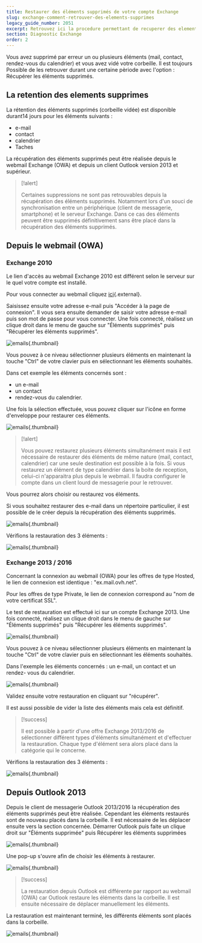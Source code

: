 ```yaml
---
title: Restaurer des éléments supprimés de votre compte Exchange
slug: exchange-comment-retrouver-des-elements-supprimes
legacy_guide_number: 2051
excerpt: Retrouvez ici la procedure permettant de recuperer des elements supprimes depuis votre compte Exchange
section: Diagnostic Exchange
order: 2
---
```


Vous avez supprimé par erreur un ou plusieurs éléments (mail, contact, rendez-vous du calendrier) et vous avez vidé votre corbeille. Il est toujours Possible de les retrouver durant une certaine pèriode avec l'option : Récupérer les éléments supprimés.


## La retention des elements supprimes
La rétention des éléments supprimés (corbeille vidée) est disponible durant14 jours pour les éléments suivants :

- e-mail
- contact
- calendrier
- Taches

La récupération des éléments supprimés peut être réalisée depuis le webmail Exchange (OWA) et depuis un client Outlook version 2013 et supérieur.



> [!alert]
>
> Certaines suppressions ne sont pas retrouvables depuis la récupération des
> éléments supprimés. Notamment lors d'un souci de synchronisation entre un
> périphérique (client de messagerie, smartphone) et le serveur Exchange. Dans
> ce cas des éléments peuvent être supprimés définitivement sans être placé
> dans la récupération des éléments supprimés.
> 


## Depuis le webmail (OWA)

### Exchange 2010
Le lien d'accès au webmail Exchange 2010 est différent selon le serveur sur le quel votre compte est installé.

Pour vous connecter au webmail cliquez [ici](https://ssl0.ovh.net/fr){.external}.

Saisissez ensuite votre adresse e-mail puis "Accéder à la page de connexion". Il vous sera ensuite demander de saisir votre adresse e-mail puis son mot de passe pour vous connecter. Une fois connecté, réalisez un clique droit dans le menu de gauche sur "Éléments supprimés" puis "Récupérer les éléments supprimés".


![emails](images/3574.png){.thumbnail}

Vous pouvez à ce niveau sélectionner plusieurs éléments en maintenant la touche "Ctrl" de votre clavier puis en sélectionnant les éléments souhaités.

Dans cet exemple les éléments concernés sont :

- un e-mail
- un contact
- rendez-vous du calendrier.

Une fois la sélection effectuée, vous pouvez cliquer sur l'icône en forme d'enveloppe pour restaurer ces éléments.


![emails](images/3583.png){.thumbnail}



> [!alert]
>
> Vous pouvez restaurez plusieurs éléments simultanément mais il est
> nécessaire de restaurer dés éléments de même nature (mail, contact,
> calendrier) car une seule destination est possible à la fois. Si vous restaurez
> un élément de type calendrier dans la boite de reception, celui-ci
> n'apparaitra plus depuis le webmail. Il faudra configurer le compte dans un
> client lourd de messagerie pour le retrouver.
> 

Vous pourrez alors choisir ou restaurez vos éléments.

Si vous souhaitez restaurer des e-mail dans un répertoire particulier, il est possible de le créer depuis la récupération des éléments supprimés.


![emails](images/3576.png){.thumbnail}

Vérifions la restauration des 3 éléments :


![emails](images/3580.png){.thumbnail}


### Exchange 2013 / 2016
Concernant la connexion au webmail (OWA) pour les offres de type Hosted, le lien de connexion est identique : "ex.mail.ovh.net".

Pour les offres de type Private, le lien de connexion correspond au "nom de votre certificat SSL".

Le test de restauration est effectué ici sur un compte Exchange 2013. Une fois connecté, réalisez un clique droit dans le menu de gauche sur "Éléments supprimés" puis "Récupérer les éléments supprimés".


![emails](images/3582.png){.thumbnail}

Vous pouvez à ce niveau sélectionner plusieurs éléments en maintenant la touche "Ctrl" de votre clavier puis en sélectionnant les éléments souhaités.

Dans l'exemple les éléments concernés : un e-mail, un contact et un rendez- vous du calendrier.


![emails](images/3584.png){.thumbnail}

Validez ensuite votre restauration en cliquant sur "récupérer".

Il est aussi possible de vider la liste des éléments mais cela est définitif.



> [!success]
>
> Il est possible à partir d'une offre Exchange 2013/2016 de sélectionner
> différent types d'éléments simultanément et d'effectuer la restauration.
> Chaque type d'élément sera alors placé dans la catégorie qui le concerne.
> 

Vérifions la restauration des 3 éléments :


![emails](images/3601.png){.thumbnail}


## Depuis Outlook 2013
Depuis le client de messagerie Outlook 2013/2016 la récupération des éléments supprimés peut être réalisée. Cependant les éléments restaurés sont de nouveau placés dans la corbeille. Il est nécessaire de les déplacer ensuite vers la section concernée. Démarrer Outlook puis faite un clique droit sur "Éléments supprimée" puis Récupérer les éléments supprimées


![emails](images/3585.png){.thumbnail}

Une pop-up s'ouvre afin de choisir les éléments à restaurer.


![emails](images/3586.png){.thumbnail}



> [!success]
>
> La restauration depuis Outlook est différente par rapport au webmail (OWA) car
> Outlook restaure les éléments dans la corbeille. Il est ensuite nécessaire de
> déplacer manuellement les éléments.
> 

La restauration est maintenant terminé, les différents éléments sont placés dans la corbeille.


![emails](images/3610.png){.thumbnail}